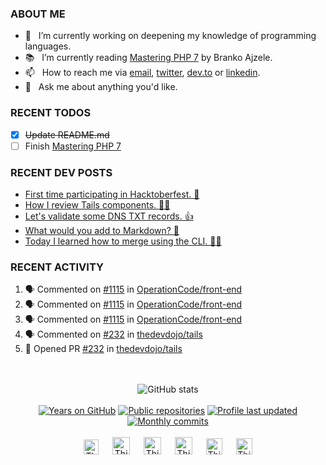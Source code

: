### ABOUT ME

- 🔭&nbsp;&nbsp; I’m currently working on deepening my knowledge of programming languages.
- 📚&nbsp;&nbsp; I’m currently reading [Mastering PHP 7] by Branko Ajzele.
- 📫&nbsp;&nbsp; How to reach me via [email], [twitter], [dev.to] or [linkedin].
- 💬&nbsp;&nbsp; Ask me about anything you'd like.

### RECENT TODOS
- [x] ~~Update README.md~~
- [ ] Finish [Mastering PHP 7]

### RECENT DEV POSTS
<!-- BLOG-POST-LIST:START -->
- [First time participating in Hacktoberfest. 🎉](https://dev.to/thinkverse/first-time-participating-in-hacktoberfest-ji)
- [How I review Tails components. 👨‍💼](https://dev.to/thinkverse/how-i-review-tails-components-3f9n)
- [Let's validate some DNS TXT records. 👍](https://dev.to/thinkverse/let-s-validate-some-dns-txt-records-2721)
- [What would you add to Markdown? 🤔](https://dev.to/thinkverse/what-would-you-add-to-markdown-4978)
- [Today I learned how to  merge using the CLI. 🧙‍♂️](https://dev.to/thinkverse/today-i-learned-how-to-merge-using-the-cli-1l8b)
<!-- BLOG-POST-LIST:END -->

### RECENT ACTIVITY
<!--START_SECTION:activity-->
1. 🗣 Commented on [#1115](https://github.com/OperationCode/front-end/issues/1115) in [OperationCode/front-end](https://github.com/OperationCode/front-end)
2. 🗣 Commented on [#1115](https://github.com/OperationCode/front-end/issues/1115) in [OperationCode/front-end](https://github.com/OperationCode/front-end)
3. 🗣 Commented on [#1115](https://github.com/OperationCode/front-end/issues/1115) in [OperationCode/front-end](https://github.com/OperationCode/front-end)
4. 🗣 Commented on [#232](https://github.com/thedevdojo/tails/issues/232) in [thedevdojo/tails](https://github.com/thedevdojo/tails)
5. 💪 Opened PR [#232](https://github.com/thedevdojo/tails/pull/232) in [thedevdojo/tails](https://github.com/thedevdojo/tails)
<!--END_SECTION:activity-->

<p align="center">
<br><br>
<img src="https://github-readme-stats.vercel.app/api?username=thinkverse&title_color=40c463&text_color=24292e&show_icons=true&icon_color=6a737d&hide_title=true" alt="GitHub stats" />
<br><br>
<a href="https://badges.pufler.dev">
<img src="https://badges.pufler.dev/years/thinkverse?logo=github" alt="Years on GitHub"/></a>
<a href="https://badges.pufler.dev">
<img src="https://badges.pufler.dev/repos/thinkverse?logo=github" alt="Public repositories" /></a>
<a href="https://shields.io">
<img src="https://img.shields.io/github/last-commit/thinkverse/thinkverse?label=Profile%20Updated&logo=github" alt="Profile last updated"/></a>
<a href="https://badges.pufler.dev">
<img src="https://badges.pufler.dev/commits/monthly/thinkverse?label=Monthly%20Commits&logo=github" alt="Monthly commits" /></a> 
<br><br>
<a href="https://dev.to/thinkverse">
<img src="https://d2fltix0v2e0sb.cloudfront.net/dev-badge.svg" alt="Thinkverse dev to profile" width="24px"/></a>
&emsp;
<a href= "https://instagram.com/thinkverse">
<img src="https://img.icons8.com/ios-glyphs/256/000000/instagram-new.svg" alt="Thinkverse instagram profile" width="28px"/></a>
&emsp;
<a href="https://www.paypal.com/paypalme/thinkverse">
<img src="https://img.icons8.com/ios-glyphs/256/000000/paypal.png" alt="Thinkverse pay pal me profile" width="28px"/></a> 
&emsp;
<a href="https://thinkverse.dev">
<img src="https://img.icons8.com/material/256/000000/globe--v1.png" alt="Thinkverse personal website" width="28px"/></a>
&emsp;
<a href="https://linkedin.com/in/thinkverse">
<img src="https://img.icons8.com/ios-filled/256/000000/linkedin.svg" alt="Thinkverse linked in profile" width="26px"/></a>
&emsp;
<a href="https://twitter.com/thinkverse">
<img src="https://img.icons8.com/ios-filled/256/000000/twitter.svg" alt="Thinkverse twitter profile" width="26px"/></a>
</p>

[mastering php 7]: https://www.packtpub.com/product/mastering-php-7/9781785882814/

[email]: mailto:work@hallberg.kim
[twitter]: https://twitter.com/thinkverse
[dev.to]: https://dev.to/thinkverse
[linkedin]: https://www.linkedin.com/in/thinkverse/
